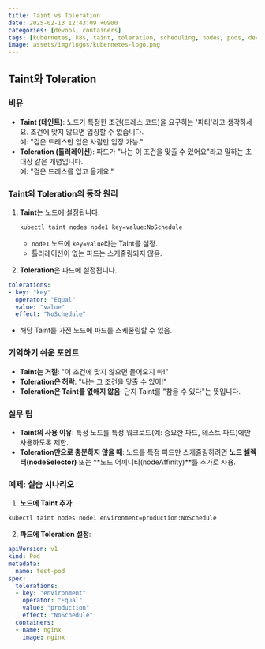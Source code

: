 ```yaml
---
title: Taint vs Toleration
date: 2025-02-13 12:43:09 +0900
categories: [devops, containers]
tags: [kubernetes, k8s, taint, toleration, scheduling, nodes, pods, devops, containers, orchestration]     # TAG names should always be lowercase
image: assets/img/logos/kubernetes-logo.png
---
```


##  Taint와 Toleration

### 비유
- **Taint (테인트)**: 노드가 특정한 조건(드레스 코드)을 요구하는 '파티'라고 생각하세요. 조건에 맞지 않으면 입장할 수 없습니다.  
  예: "검은 드레스만 입은 사람만 입장 가능."
- **Toleration (톨러레이션)**: 파드가 "나는 이 조건을 맞출 수 있어요"라고 말하는 초대장 같은 개념입니다.  
  예: "검은 드레스를 입고 올게요."

### Taint와 Toleration의 동작 원리
1. **Taint**는 노드에 설정됩니다.
   ```bash
   kubectl taint nodes node1 key=value:NoSchedule
   ```
   - `node1` 노드에 `key=value`라는 Taint를 설정.
   - 톨러레이션이 없는 파드는 스케줄링되지 않음.

2. **Toleration**은 파드에 설정됩니다.
```yaml
tolerations:
- key: "key"
  operator: "Equal"
  value: "value"
  effect: "NoSchedule"
```
   - 해당 Taint를 가진 노드에 파드를 스케줄링할 수 있음.

### 기억하기 쉬운 포인트
- **Taint는 거절**: "이 조건에 맞지 않으면 들어오지 마!"
- **Toleration은 허락**: "나는 그 조건을 맞출 수 있어!"
- **Toleration은 Taint를 없애지 않음**: 단지 Taint를 "참을 수 있다"는 뜻입니다.

### 실무 팁
- **Taint의 사용 이유**: 특정 노드를 특정 워크로드(예: 중요한 파드, 테스트 파드)에만 사용하도록 제한.
- **Toleration만으로 충분하지 않을 때**: 노드를 특정 파드만 스케줄링하려면 **노드 셀렉터(nodeSelector)** 또는 **노드 어피니티(nodeAffinity)**를 추가로 사용.

### 예제: 실습 시나리오
1. **노드에 Taint 추가**:
```bash
kubectl taint nodes node1 environment=production:NoSchedule
```
2. **파드에 Toleration 설정**:
```yaml
apiVersion: v1
kind: Pod
metadata:
  name: test-pod
spec:
  tolerations:
  - key: "environment"
    operator: "Equal"
    value: "production"
    effect: "NoSchedule"
  containers:
  - name: nginx
    image: nginx
```


